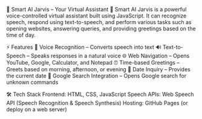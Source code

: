 📌 Smart AI Jarvis – Your Virtual Assistant
🚀 Smart AI Jarvis is a powerful voice-controlled virtual assistant built using JavaScript. It can recognize speech, respond using text-to-speech, and perform various tasks such as opening websites, answering queries, and providing greetings based on the time of day.

⚡ Features
🎤 Voice Recognition – Converts speech into text
🔊 Text-to-Speech – Speaks responses in a natural voice
🌐 Web Navigation – Opens YouTube, Google, Calculator, and Notepad
⏰ Time-based Greetings – Greets based on morning, afternoon, or evening
📅 Date Inquiry – Provides the current date
📡 Google Search Integration – Opens Google search for unknown commands


🛠️ Tech Stack
Frontend: HTML, CSS, JavaScript
Speech APIs: Web Speech API (Speech Recognition & Speech Synthesis)
Hosting: GitHub Pages (or deploy on a web server)
